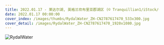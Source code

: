 ```yaml
---
title: 2022.01.17 - 莱达尔湖, 英格兰坎布里亚郡湖区 (© Tranquillian1/iStock/Getty Images Plus)
date: 2022.01.17 00:00:00
cover_index: /images/thumbs/RydalWater_ZH-CN2787617470_533x300.jpg
cover_detail: /images/RydalWater_ZH-CN2787617470_1920x1080.jpg
---
```


![RydalWater](/images/RydalWater_ZH-CN2787617470_1920x1080.jpg)
